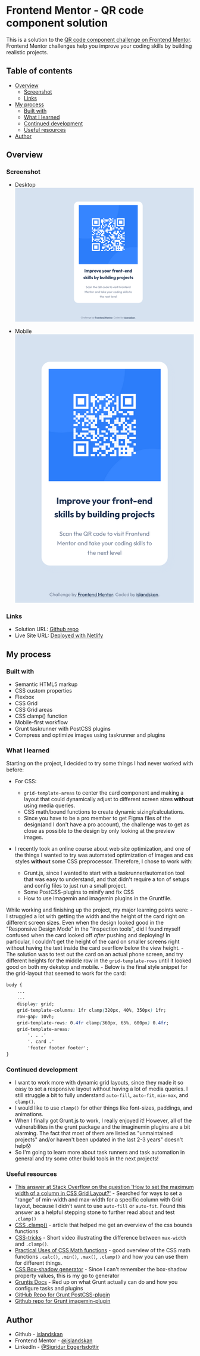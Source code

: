 # Frontend Mentor - QR code component solution

This is a solution to the [QR code component challenge on Frontend Mentor](https://www.frontendmentor.io/challenges/qr-code-component-iux_sIO_H). Frontend Mentor challenges help you improve your coding skills by building realistic projects.

## Table of contents

-   [Overview](#overview)
    -   [Screenshot](#screenshot)
    -   [Links](#links)
-   [My process](#my-process)
    -   [Built with](#built-with)
    -   [What I learned](#what-i-learned)
    -   [Continued development](#continued-development)
    -   [Useful resources](#useful-resources)
-   [Author](#author)

## Overview

### Screenshot

-   Desktop
    ![](./images/screenshot-desktop.png)

-   Mobile
    ![](./images/screenshot-mobile.png)

### Links

-   Solution URL: [Github repo](https://github.com/islandskan/frontend-mentor-qr-code-component)
-   Live Site URL: [Deployed with Netlify](https://islandskan-fm-qr-code.netlify.app/)

## My process

### Built with

-   Semantic HTML5 markup
-   CSS custom properties
-   Flexbox
-   CSS Grid
-   CSS Grid areas
-   CSS clamp() function
-   Mobile-first workflow
-   Grunt taskrunner with PostCSS plugins
-   Compress and optimize images using taskrunner and plugins

### What I learned

Starting on the project, I decided to try some things I had never worked with before:

-   For CSS:

    -   `grid-template-areas` to center the card component and making a layout that could dynamically adjust to different screen sizes **without** using media queries.
    -   CSS math/bound functions to create dynamic sizing/calculations.
    -   Since you have to be a pro member to get Figma files of the design(and I don't have a pro account), the challenge was to get as close as possible to the design by only looking at the preview images.

-   I recently took an online course about web site optimization, and one of the things I wanted to try was automated optimization of images and css styles **without** some CSS preprocessor. Therefore, I chose to work with:
    -   Grunt.js, since I wanted to start with a taskrunner/automation tool that was easy to understand, and that didn't require a ton of setups and config files to just run a small project.
    -   Some PostCSS-plugins to minify and fix CSS
    -   How to use Imagemin and imagemin plugins in the Gruntfile.

While working and finishing up the project, my major learning points were: - I struggled a lot with getting the width and the height of the card right on different screen sizes. Even when the design looked good in the "Responsive Design Mode" in the "Inspection tools", did I found myself confused when the card looked off _after_ pushing and deploying! In particular, I couldn't get the height of the card on smaller screens right without having the text inside the card overflow below the view height. - The solution was to test out the card on an actual phone screen, and try different heights for the middle row in the `grid-template-rows` until it looked good on both my dekstop and mobile. - Below is the final style snippet for the grid-layout that seemed to work for the card:

```css
body {
    ...
    ...
    display: grid;
    grid-template-columns: 1fr clamp(320px, 40%, 350px) 1fr;
    row-gap: 10vh;
    grid-template-rows: 0.4fr clamp(360px, 65%, 600px) 0.4fr;
    grid-template-areas:
        '. . .'
        '. card .'
        'footer footer footer';
}
```

### Continued development

-   I want to work more with dynamic grid layouts, since they made it so easy to set a responsive layout without having a lot of media queries. I still struggle a bit to fully understand `auto-fill`, `auto-fit`, `min-max`, and `clamp()`.
-   I would like to use `clamp()` for other things like font-sizes, paddings, and animations.
-   When I finally got Grunt.js to work, I really enjoyed it! However, all of the vulnerabilites in the grunt package and the imaginemin plugins are a bit alarming. The fact that most of them are listed as "unmaintained projects" and/or haven't been updated in the last 2-3 years" doesn't help😰
-   So I'm going to learn more about task runners and task automation in general and try some other build tools in the next projects!

### Useful resources

-   [This answer at Stack Overflow on the question 'How to set the maximum width of a column in CSS Grid Layout?'](https://stackoverflow.com/a/75229481/20934380) - Searched for ways to set a "range" of min-width and max-width for a specific column with Grid layout, because I didn't want to use `auto-fill` or `auto-fit`. Found this answer as a helpful stepping stone to further read about and test `.clamp()`
-   [CSS .clamp()](https://blog.bitsrc.io/css-clamp-the-responsive-combination-weve-all-been-waiting-for-f1ce1981ea6e) - article that helped me get an overview of the css bounds functions
-   [CSS-tricks](https://css-tricks.com/use-css-clamp-to-create-a-more-flexible-wrapper-utility/) - Short video illustrating the difference between `max-width` and `.clamp()`.
-   [Practical Uses of CSS Math functions](https://moderncss.dev/practical-uses-of-css-math-functions-calc-clamp-min-max/) - good overview of the CSS math functions `.calc()`, `.min()`, `.max()`, `.clamp()` and how you can use them for different things.
-   [CSS Box-shadow generator](https://cssgenerator.org/box-shadow-css-generator.html) - Since I can't remember the box-shadow property values, this is my go to generator
-   [Gruntjs Docs](https://gruntjs.com/getting-started) - Red up on what Grunt actually can do and how you configure tasks and plugins
-   [GitHub Repo for Grunt PostCSS-plugin](https://github.com/C-Lodder/grunt-postcss)
-   [Github repo for Grunt imagemin-plugin](https://github.com/gruntjs/grunt-contrib-imagemin)

## Author

-   Github - [islandskan](https://github.com/islandskan)
-   Frontend Mentor - [@islandskan](https://www.frontendmentor.io/profile/islandskan)
-   LinkedIn - [@Sigridur Eggertsdottir](https://www.linkedin.com/in/sigridureggertsdottir/)
